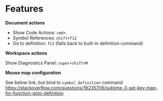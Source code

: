 # Features

**Document actions**

* Show Code Actions: `cmd+.`
* Symbol References: `shift+f12`
* Go to definition: `f12` (falls back to built-in definition command)

**Workspace actions**

Show Diagnostics Panel: `super+shift+M`

**Mouse map configuration**

See below link, but bind to `symbol_definition` command
https://stackoverflow.com/questions/16235706/sublime-3-set-key-map-for-function-goto-definition